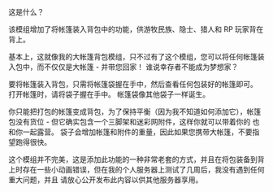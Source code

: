 这是什么？

该模组增加了将帐篷装入背包中的功能，供游牧民族、隐士、猎人和 RP 玩家背在背上。

基本上，这就像我的大帐篷背包模组，只不过有了这个模组，您可以将任何帐篷装入包中，而不仅仅是大帐篷 - 并带您回家！ 谁说幸存者不能成为梦想家？

要将帐篷装入背包，只需将帐篷袋握在手中，然后查看任何包装好的帐篷即可。 打开帐篷时，请将袋子握在手中。 帐篷袋像其他袋子一样诞生。

你只能把打包的帐篷变成背包，为了保持平衡（因为我不知道如何添加它），帐篷包没有货位 - 但它确实包含一个三脚架和迷彩网附件，这样你就可以带着你的 也和你一起露营。 袋子会增加帐篷和附件的重量，因此如果您携带大帐篷，不要指望跑得很快。

这个模组并不完美，这是添加此功能的一种非常老套的方式，并且在将包装备到背上时存在一些小动画错误，但在我的个人服务器上测试了几周后，我没有遇到任何重大问题，并且 请放心公开发布此内容以供其他服务器享用。